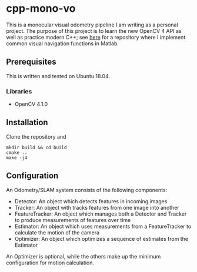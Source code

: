 # cpp-mono-vo

This is a monocular visual odometry pipeline I am writing as a personal project.
The purpose of this project is to learn the new OpenCV 4 API as well as practice modern C++; see [here](https://github.com/mattboler/matlab-VO) for a repository where I implement common visual navigation functions in Matlab.

## Prerequisites

This is written and tested on Ubuntu 18.04.

### Libraries

* OpenCV 4.1.0

## Installation

Clone the repository and

```
mkdir build && cd build
cmake ..
make -j4
```

## Configuration

An Odometry/SLAM system consists of the following components:

* Detector: An object which detects features in incoming images
* Tracker: An object with tracks features from one image into another
* FeatureTracker: An object which manages both a Detector and Tracker to produce measurements of features over time
* Estimator: An object which uses measurements from a FeatureTracker to calculate the motion of the camera
* Optimizer: An object which optimizes a sequence of estimates from the Estimator

An Optimizer is optional, while the others make up the minimum configuration for motion calculation.


